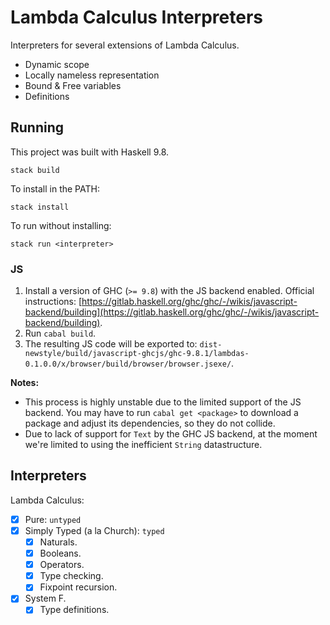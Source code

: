 # Lambda Calculus Interpreters

Interpreters for several extensions of Lambda Calculus.

- Dynamic scope
- Locally nameless representation
- Bound & Free variables
- Definitions

## Running

This project was built with Haskell 9.8.

```shell
stack build
```

To install in the PATH:

```shell
stack install
```

To run without installing:

```shell
stack run <interpreter>
```

### JS

1. Install a version of GHC (`>= 9.8`) with the JS backend enabled. Official instructions: [https://gitlab.haskell.org/ghc/ghc/-/wikis/javascript-backend/building](https://gitlab.haskell.org/ghc/ghc/-/wikis/javascript-backend/building).
2. Run `cabal build`.
3. The resulting JS code will be exported to: `dist-newstyle/build/javascript-ghcjs/ghc-9.8.1/lambdas-0.1.0.0/x/browser/build/browser/browser.jsexe/`.

**Notes:**
- This process is highly unstable due to the limited support of the JS backend. You may have to run `cabal get <package>` to download a package and adjust its dependencies, so they do not collide.
- Due to lack of support for `Text` by the GHC JS backend, at the moment we're limited to using the inefficient `String` datastructure.

## Interpreters

Lambda Calculus:

- [x] Pure: `untyped`
- [x] Simply Typed (a la Church): `typed`
  - [x] Naturals.
  - [x] Booleans.
  - [x] Operators.
  - [x] Type checking.
  - [x] Fixpoint recursion.
- [x] System F.
  - [x] Type definitions.
